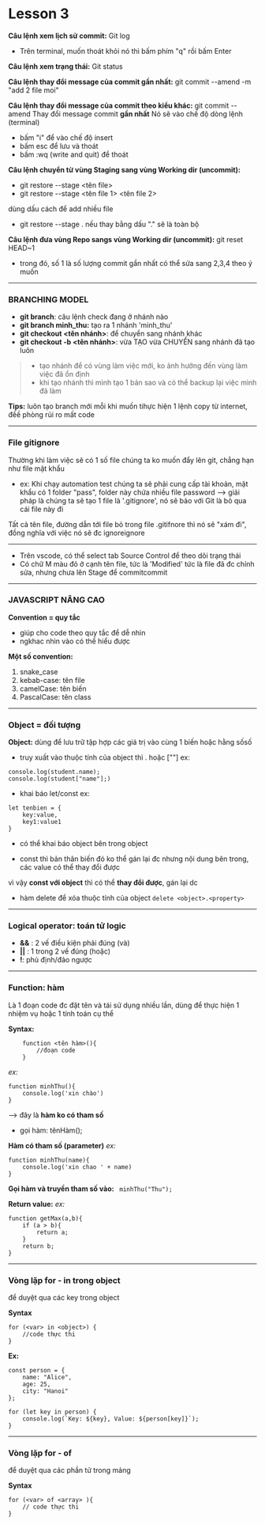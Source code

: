 # Lesson 3

**Câu lệnh xem lịch sử commit:** Git log
- Trên terminal, muốn thoát khỏi nó thì bấm phím "q" rồi bấm Enter

**Câu lệnh xem trạng thái:** Git status

**Câu lệnh thay đổi message của commit gần nhất:**
git commit --amend -m "add 2 file moi"

**Câu lệnh thay đổi message của commit theo kiểu khác:** git commit --amend
Thay đổi message commit **gần nhất**
Nó sẽ vào chế độ dòng lệnh (terminal)
- bấm "i" để vào chế độ insert
- bấm esc để lưu và thoát
- bấm :wq (write and quit) để thoát

**Câu lệnh chuyển từ vùng Staging sang vùng Working dir (uncommit):**
- git restore --stage <tên file>
- git restore --stage <tên file 1> <tên file 2>

dùng dấu cách để add nhiều file
- git restore --stage .
nếu thay bằng dấu "." sẽ là toàn bộ

**Câu lệnh đưa vùng Repo sangs vùng Working dir (uncommit):**
git reset HEAD~1
- trong đó, số 1 là số lượng commit gần nhất
có thể sửa sang 2,3,4 theo ý muốn 

---
### BRANCHING MODEL 

- **git branch**: 
câu lệnh check đang ở nhánh nào
- **git branch minh_thu:** 
tạo ra 1 nhánh 'minh_thu'
- **git checkout <tên nhánh>**: 
để chuyển sang nhánh khác
- **git checkout -b <tên nhánh>**: 
vừa TẠO vừa CHUYỂN sang nhánh đã tạo luôn
> - tạo nhánh để có vùng làm việc mới, ko ảnh hưởng đến vùng làm việc đã ổn định
> - khi tạo nhánh thì mình tạo 1 bản sao và có thể backup lại việc mình đã làm

**Tips:** luôn tạo branch mới mỗi khi muốn tihực hiện 1 lệnh copy từ internet, đềề phòng rủi ro mất code

---
### File gitignore

Thường khi làm việc sẽ có 1 số file chúng ta ko muốn đẩy lên git, chẳng hạn như file mật khẩu
- ex: Khi chạy automation test chúng ta sẽ phải cung cấp tài khoản, mật khẩu
có 1 folder "pass", folder này chứa nhiều file password
--> giải pháp là chúng ta sẽ tạo 1 file là '.gitignore', nó sẽ bảo với Git là bỏ qua cái file này đi

Tất cả tên file, đường dẫn tới file bỏ trong file .gitifnore thì nó sẽ "xám đi", đồng nghĩa với việc nó sẽ đc ignoreignore

---
- Trên vscode, có thể select tab Source Control để theo dõi trạng thái
- Có chữ M màu đỏ ở cạnh tên file, tức là 'Modified'
tức là file đã đc chỉnh sửa, nhưng chưa lên Stage để commitcommit

---
### JAVASCRIPT NÂNG CAO

**Convention = quy tắc**
- giúp cho code theo quy tắc để dễ nhìn
- ngkhac nhìn vào có thể hiểu được

**Một số convention:**
1. snake_case
2. kebab-case: tên file
3. camelCase: tên biến
4. PascalCase: tên class 
---
### Object = đối tượng
**Object:** dùng để lưu trữ tập hợp các giá trị vào cùng 1 biến hoặc hằng sốsố
- truy xuất vào thuộc tính của object thì . hoặc [""]
ex: 
```
console.log(student.name);
console.log(student["name"];)
```
- khai báo let/const
ex:
```
let tenbien = {
    key:value,
    key1:value1
}
```
- có thể khai báo object bên trong object

- const thì bản thân biến đó ko thể gán lại đc
nhưng nội dung bên trong, các value có thể thay đổi được

vì vậy  **const với object** thì có thể **thay đổi được**, gán lại dc

- hàm delete để xóa thuộc tính của object
`delete <object>.<property>`

----------------------
### Logical operator: toán tử logic
- **&&** : 2 vế điều kiện phải đúng (và)
- **||** : 1 trong 2 vế đúng (hoặc)
- **!**: phủ định/đảo ngược

---------------------
### Function: hàm
Là 1 đoạn code đc đặt tên và tái sử dụng nhiều lần, dùng để thực hiện 1 nhiệm vụ hoặc 1 tính toán cụ thể

**Syntax:**
```
    function <tên hàm>(){
        //đoạn code
    }
```

*ex:*
```
function minhThu(){
    console.log('xin chào')
}
```
--> đây là **hàm ko có tham số**

- gọi hàm: tênHàm();

**Hàm có tham số (parameter)**
*ex:*
```
function minhThu(name){
    console.log('xin chao ' + name)
}
```
**Gọi hàm và truyền tham số vào:**
` minhThu("Thu");`

**Return value:**
_ex:_
```
function getMax(a,b){
    if (a > b){
        return a;
    }
    return b;
}
```

----
### Vòng lặp for - in trong object

để duyệt qua các key trong object 

**Syntax**
```
for (<var> in <object>) {
    //code thực thi 
}
```

**Ex:**
```
const person = {
    name: "Alice",
    age: 25,
    city: "Hanoi"
};

for (let key in person) {
    console.log(`Key: ${key}, Value: ${person[key]}`);
}
```
---
### Vòng lặp for - of
để duyệt qua các phần tử trong mảng

**Syntax**
```
for (<var> of <array> ){
    // code thực thi
}
```